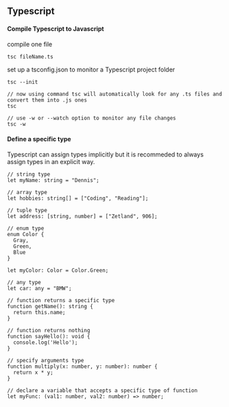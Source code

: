 ## Typescript

#### Compile Typescript to Javascript

compile one file
```
tsc fileName.ts
```
set up a tsconfig.json to monitor a Typescript project folder
```
tsc --init

// now using command tsc will automatically look for any .ts files and convert them into .js ones
tsc

// use -w or --watch option to monitor any file changes
tsc -w
```

#### Define a specific type

Typescript can assign types implicitly but it is recommeded to always assign types in an explicit way.

```
// string type
let myName: string = "Dennis";

// array type
let hobbies: string[] = ["Coding", "Reading"];

// tuple type
let address: [string, number] = ["Zetland", 906];

// enum type
enum Color {
  Gray,
  Green,
  Blue
}

let myColor: Color = Color.Green;

// any type
let car: any = "BMW";

// function returns a specific type
function getName(): string {
  return this.name;
}

// function returns nothing
function sayHello(): void {
  console.log('Hello');
}

// specify arguments type
function multiply(x: number, y: number): number {
  return x * y;
}

// declare a variable that accepts a specific type of function
let myFunc: (val1: number, val2: number) => number;
```

